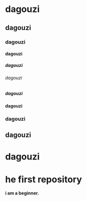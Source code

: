 # dagouzi
## dagouzi
### dagouzi
#### dagouzi 
##### dagouzi
###### dagouzi 
##### dagouzi
#### dagouzi
### dagouzi
## dagouzi
# dagouzi
# **he first repository**
**i am a beginner.**
